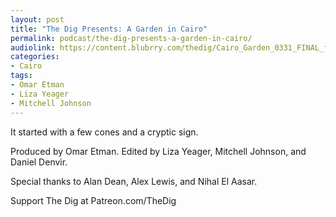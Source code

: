 ```yaml
---
layout: post
title: "The Dig Presents: A Garden in Cairo"
permalink: podcast/the-dig-presents-a-garden-in-cairo/
audiolink: https://content.blubrry.com/thedig/Cairo_Garden_0331_FINAL_final.mp3
categories:
- Cairo
tags:
- Omar Etman
- Liza Yeager
- Mitchell Johnson
---
```


It started with a few cones and a cryptic sign.

Produced by Omar Etman. Edited by Liza Yeager, Mitchell Johnson, and Daniel Denvir.

Special thanks to Alan Dean, Alex Lewis, and Nihal El Aasar.

Support The Dig at Patreon.com/TheDig
